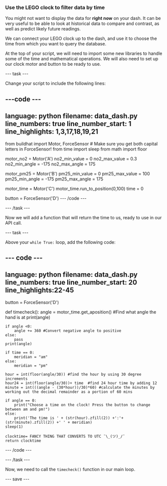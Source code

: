 ### Use the LEGO clock to filter data by time

You might not want to display the data for **right now** on your dash. It can be very useful to be able to look at historical data to compare and contrast, as well as predict likely future readings. 

We can connect your LEGO clock up to the dash, and use it to choose the time from which you want to query the database. 

At the top of your script, we will need to import some new libraries to handle some of the time and mathematical operations. We will also need to set up our clock motor and button to be ready to use.  

--- task ---

Change your script to include the following lines:
 
---code ---
---
language: python
filename: data_dash.py
line_numbers: true
line_number_start: 1 
line_highlights: 1,3,17,18,19,21
---
from buildhat import Motor, ForceSensor   # Make sure you get both capital letters in ForceSensor!
from time import sleep
from math import floor

motor_no2 = Motor('A')
no2_min_value = 0
no2_max_value = 0.3
no2_min_angle = -175
no2_max_angle = 175

motor_pm25 = Motor('B')
pm25_min_value = 0
pm25_max_value = 100
pm25_min_angle = -175
pm25_max_angle = 175

motor_time = Motor('C')
motor_time.run_to_position(0,100)
time = 0

button = ForceSensor('D')
--- /code ---

--- /task ---

Now we will add a function that will return the time to us, ready to use in our API call. 

--- task ---

Above your `while True:` loop, add the following code:

--- code ---
---
language: python
filename: data_dash.py
line_numbers: true
line_number_start: 20
line_highlights:22-45
---
button = ForceSensor('D')

def timecheck():
    angle = motor_time.get_aposition() #Find what angle the hand is at
    print(angle)
    
    if angle <0:
        angle += 360 #Convert negative angle to positive
    else:
        pass
    print(angle)

    if time == 0:
        meridian = "am"
    else:
        meridian = "pm"
    
    hour = int(floor(angle/30)) #find the hour by using 30 degree increments
    hour24 = int(floor(angle/30))+ time  #find 24 hour time by adding 12
    minute = int(((angle - (30*hour))/30)*60) #calculate the minutes by working out the decimal remainder as a portion of 60 mins
    
    if angle == 0:
        print("Choose a time on the clock! Press the button to change between am and pm!")
    else:
        print('The time is ' + (str(hour).zfill(2)) +':'+(str(minute).zfill(2)) +' ' + meridian)
    sleep(1)

    clocktime= FANCY THING THAT CONVERTS TO UTC ¯\_(ツ)_/¯
    return clocktime

--- /code ---

--- /task ---

Now, we need to call the `timecheck()` function in our main loop. 


--- save ---


